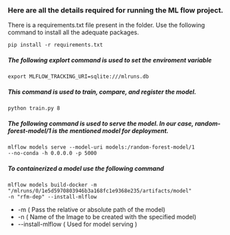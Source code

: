 ### Here are all the details required for running the ML flow project.
There is a requirements.txt file present in the folder. 
Use the following command to install all the adequate packages.
```
pip install -r requirements.txt
``` 
##### The following explort command is used to set the enviroment variable
```console
export MLFLOW_TRACKING_URI=sqlite:///mlruns.db
```
##### This command is used to train, compare, and register the model.
```
python train.py 8
```
##### The following command is used to serve the model. In our case, random-forest-model/1 is the mentioned model for deployment.
```
mlflow models serve --model-uri models:/random-forest-model/1 
--no-conda -h 0.0.0.0 -p 5000
```
##### To containerized a model use the following command
```
mlflow models build-docker -m "/mlruns/0/1e5d5970803946b3a168fc1e9368e235/artifacts/model" 
-n "rfm-dep" --install-mlflow
```
* -m ( Pass the relative or absolute path of the model)
* -n ( Name of the Image to be created with the specified model)
* --install-mlflow ( Used for model serving )
